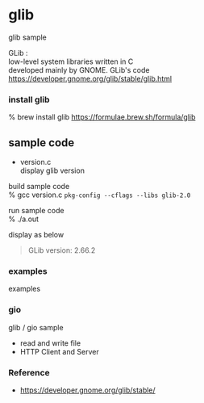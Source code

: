 glib
===============

glib sample <br/>

GLib : <br/>
low-level system libraries written in C <br/>
developed mainly by GNOME. GLib's code <br/>
https://developer.gnome.org/glib/stable/glib.html <br/>

###  install glib
% brew install glib
https://formulae.brew.sh/formula/glib


## sample code
- version.c <br/>
display glib version <br/>
 

build sample code<br/>
% gcc version.c `pkg-config --cflags --libs glib-2.0` <br/>

run sample code <br/>
% ./a.out <br/>

display as below <br/>
> GLib version: 2.66.2  <br/>

### examples
examples <br/>

### gio
glib / gio sample <br/>
- read and write file <br/>
- HTTP Client and Server <br/>


### Reference <br/>
- https://developer.gnome.org/glib/stable/

